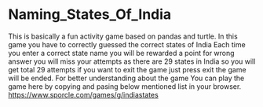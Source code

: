 # Naming_States_Of_India
This is basically a fun activity game based on pandas and turtle. In this game you have to correctly guessed the correct states of India Each time you enter a correct state name you will be rewarded a point for wrong answer you will miss your attempts as there are 29 states in India so you will get total 29 attempts if you want to exit the game just press exit the game will be ended.
For better understanding about the game You can play the game here by copying and pasing below mentioned list in your browser.
https://www.sporcle.com/games/g/indiastates

